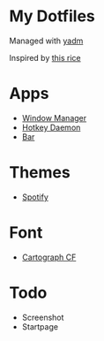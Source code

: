 # My Dotfiles
Managed with [yadm](https://yadm.io/)

Inspired by [this rice](https://github.com/ChocolateBread799/macintosh)

# Apps
- [Window Manager](https://github.com/koekeishiya/yabai)
- [Hotkey Daemon](https://github.com/koekeishiya/skhd)
- [Bar](https://github.com/FelixKratz/SketchyBar)

# Themes
- [Spotify](https://github.com/JulienMaille/dribbblish-dynamic-theme)

# Font
- [Cartograph CF](https://connary.com/cartograph.html)

# Todo
- Screenshot
- Startpage
